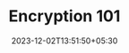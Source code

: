 ---
weight: 22
title: "Encryption 101"
description: ""
icon: "article"
date: "2023-12-02T13:51:50+05:30"
lastmod: "2023-12-02T13:51:50+05:30"
draft: true
toc: true
---